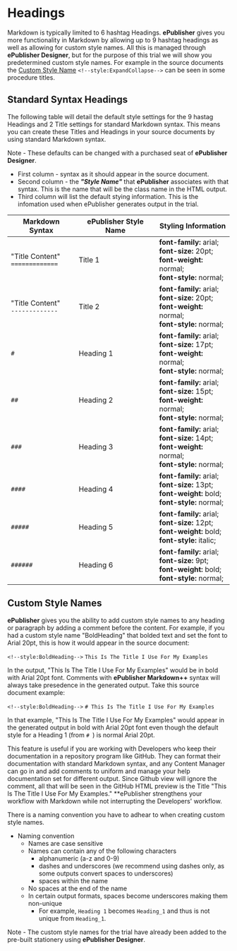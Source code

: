 # Headings

Markdown is typically limited to 6 hashtag Headings. **ePublisher** gives you more functionality in Markdown by allowing up to 9 hashtag headings as well as allowing for custom style names. All this is managed through **ePublisher Designer**, but for the purpose of this trial we will show you predetermined custom style names. For example in the source documents the [Custom Style Name](#Custom-Style-Names) `<!--style:ExpandCollapse-->` can be seen in some procedure titles.   

<!--markers:{"Keywords": "Standard Syntax Headings, ePublisher Style Name, Styling Information"}; #syntax-headings-->
## Standard Syntax Headings

The following table will detail the default style settings for the 9 hastag Headings and 2 Title settings for standard Markdown syntax. This means you can create these Titles and Headings in your source documents by using standard Markdown syntax. 

<!--style:mdnote-->
Note - These defaults can be changed with a purchased seat of **ePublisher Designer**. 

* First column - syntax as it should appear in the source document. 
* Second column  - the **_"Style Name"_** that **ePublisher** associates with that syntax. This is the name that will be the class name in the HTML output. 
* Third column will list the default stying information. This is the infomation used when ePublisher generates output in the trial.  


|Markdown Syntax|**ePublisher** Style Name| Styling Information |
| ---- | -------- |----|
|"Title Content" <br/> `=============` | Title 1 | **font-family:** arial; <br /> **font-size:** 20pt; <br/> **font-weight:** normal; <br/> **font-style:** normal; |
|"Title Content" <br/> `-------------` | Title 2 | **font-family:** arial; <br /> **font-size:** 20pt; <br/> **font-weight:** normal; <br/> **font-style:** normal; |
|`#` | Heading 1 | **font-family:** arial; <br /> **font-size:** 17pt; <br/> **font-weight:** normal; <br/> **font-style:** normal; |
|`##` | Heading 2 | **font-family:** arial; <br /> **font-size:** 15pt; <br/> **font-weight:** normal; <br/> **font-style:** normal; |
|`###` | Heading 3 | **font-family:** arial; <br /> **font-size:** 14pt; <br/> **font-weight:** normal; <br/> **font-style:** normal; |
|`####` | Heading 4 | **font-family:** arial; <br /> **font-size:** 13pt; <br/> **font-weight:** bold; <br/> **font-style:** normal; |
|`#####`| Heading 5 | **font-family:** arial; <br /> **font-size:** 12pt; <br/> **font-weight:** bold; <br/> **font-style:** italic; |
|`######` | Heading 6 | **font-family:** arial; <br /> **font-size:** 9pt; <br/> **font-weight:** bold; <br/> **font-style:** normal; |

<!--markers:{"Keywords": "custom style names, paragraph styles, styling"};  #Custom-Style-Names; This is an example of an ePublisher ++ comment with several functions-->
<!--/condition-->
## Custom Style Names 

**ePublisher** gives you the ability to add custom style names to any heading or paragraph by adding a comment before the content. For example, if you had a custom style name "BoldHeading" that bolded text and set the font to Arial 20pt, this is how it would appear in the source document: 

`<!--style:BoldHeading-->`
`This Is The Title I Use For My Examples`

In the output, "This Is The Title I Use For My Examples" would be in bold with Arial 20pt font. Comments with **ePublisher Markdown++** syntax will always take presedence in the generated output. Take this source document example: 

`<!--style:BoldHeading-->`
`# This Is The Title I Use For My Examples`


In that example, "This Is The Title I Use For My Examples" would appear in the generated output in bold with Arial 20pt font even though the default style for a Heading 1 (from `# `) is normal Arial 20pt. 

This feature is useful if you are working with Developers who keep their documentation in a repository program like GitHub. They can format their documentation with standard Markdown syntax, and any Content Manager can go in and add comments to uniform and manage your help documentation set for different output. Since Github view will ignore the comment, all that will be seen in the GitHub HTML preview is the Title "This Is The Title I Use For My Examples." **ePublisher strengthens your workflow with Markdown while not interrupting the Developers' workflow. 

There is a naming convention you have to adhear to when creating custom style names. 

* Naming convention
  * Names are case sensitive
  * Names can contain any of the following characters
    - alphanumeric (a-z and 0-9)
    - dashes and underscores (we recommend using dashes only, as some outputs convert spaces to underscores)
    - spaces within the name
  * No spaces at the end of the name
  * In certain output formats, spaces become underscores making them non-unique
    - For example, `Heading 1` becomes `Heading_1` and thus is not unique from `Heading_1`.   

<!--style:mdnote-->
Note - The custom style names for the trial have already been added to the pre-built stationery using **ePublisher Designer**.